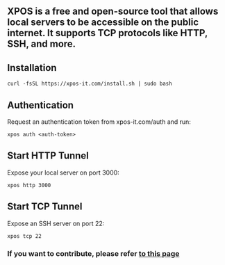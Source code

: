 ## XPOS is a free and open-source tool that allows local servers to be accessible on the public internet. It supports TCP protocols like HTTP, SSH, and more.


## Installation

```shell
curl -fsSL https://xpos-it.com/install.sh | sudo bash
```

## Authentication
Request an authentication token from xpos-it.com/auth and run:

```shell
xpos auth <auth-token>
```

## Start HTTP Tunnel
Expose your local server on port 3000:

```shell
xpos http 3000
```

## Start TCP Tunnel
Expose an SSH server on port 22:

```shell
xpos tcp 22
```

### If you want to contribute, please refer [to this page](/contribute.md)
